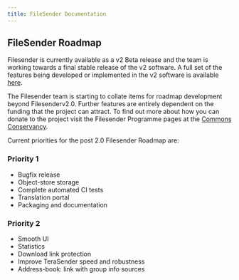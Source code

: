 ```yaml
---
title: FileSender Documentation
---
```


## FileSender Roadmap 

  
Filesender is currently available as a v2 Beta release and the team is working towards a final stable release of the v2 software.  A full set of the features being developed or implemented in the v2 software is available [here](http://docs.filesender.org/v2.0/). 

The Filesender team is starting to collate items for roadmap development beyond Filesenderv2.0. Further features are entirely dependent on the funding that the project can attract.  To find out more about how you can donate to the project visit the Filesender Programme pages at the [Commons Conservancy](https://commonsconservancy.org/programmes/). 

Current priorities for the post 2.0 Filesender Roadmap are:

### Priority 1

* Bugfix release* Object-store storage* Complete automated CI tests* Translation portal* Packaging and documentation

### Priority 2* Smooth UI* Statistics* Download link protection* Improve TeraSender speed and robustness* Address-book: link with group info sources

